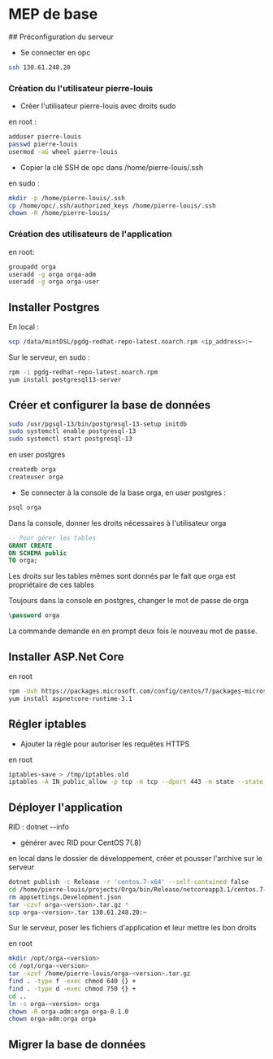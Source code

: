 # MEP de base

## Préconfiguration du serveur

- Se connecter en opc

```bash
ssh 130.61.248.20
```

### Création du l'utilisateur pierre-louis

- Créer l'utilisateur pierre-louis avec droits sudo

en root :
```bash
adduser pierre-louis
passwd pierre-louis
usermod -aG wheel pierre-louis
```

- Copier la clé SSH de opc dans /home/pierre-louis/.ssh

en sudo :
```bash
mkdir -p /home/pierre-louis/.ssh
cp /home/opc/.ssh/authorized_keys /home/pierre-louis/.ssh
chown -R /home/pierre-louis/
```

### Création des utilisateurs de l'application

en root:
```bash
groupadd orga
useradd -g orga orga-adm
useradd -g orga orga-user
```

## Installer Postgres


En local :
```bash
scp /data/mintDSL/pgdg-redhat-repo-latest.noarch.rpm <ip_address>:~
```

Sur le serveur, en sudo :
```bash
rpm -i pgdg-redhat-repo-latest.noarch.rpm
yum install postgresql13-server
```

## Créer et configurer la base de données

```bash
sudo /usr/pgsql-13/bin/postgresql-13-setup initdb
sudo systemctl enable postgresql-13
sudo systemctl start postgresql-13
``` 

en user postgres
```bash
createdb orga
createuser orga
```

- Se connecter à la console de la base orga, en user postgres :
```bash
psql orga
```

Dans la console, donner les droits nécessaires à l'utilisateur orga
```sql
-- Pour gérer les tables
GRANT CREATE 
ON SCHEMA public
TO orga;
```

Les droits sur les tables mêmes sont donnés par le fait que orga est
propriétaire de ces tables

Toujours dans la console en postgres, changer le mot de passe de orga
```sql
\password orga
```

La commande demande en en prompt deux fois le nouveau mot de passe.


## Installer ASP.Net Core

en root
```bash
rpm -Uvh https://packages.microsoft.com/config/centos/7/packages-microsoft-prod.rpm
yum install aspnetcore-runtime-3.1
```

## Régler iptables 

- Ajouter la règle pour autoriser les requêtes HTTPS

en root
```bash
iptables-save > /tmp/iptables.old
iptables -A IN_public_allow -p tcp -m tcp --dport 443 -m state --state NEW,RELATED,ESTABLISHED -m comment --comment "Entrée du serveur Web de Orga" -j ACCEPT
```

## Déployer l'application

RID : dotnet --info

- générer avec RID pour CentOS 7(.8)

en local dans le dossier de développement, créer et pousser l'archive sur
le serveur
```bash
dotnet publish -c Release -r 'centos.7-x64' --self-contained false
cd /home/pierre-louis/projects/Orga/bin/Release/netcoreapp3.1/centos.7-x64/publish
rm appsettings.Development.json
tar -czvf orga-<version>.tar.gz *
scp orga-<version>.tar 130.61.248.20:~
```

Sur le serveur, poser les fichiers d'application et leur mettre les bon
droits

en root
```bash
mkdir /opt/orga-<version>
cd /opt/orga-<version>
tar -xzvf /home/pierre-louis/orga-<version>.tar.gz
find . -type f -exec chmod 640 {} +
find . -type d -exec chmod 750 {} +
cd ..
ln -s orga-<version> orga
chown -R orga-adm:orga orga-0.1.0
chown orga-adm:orga orga
```



## Migrer la base de données

